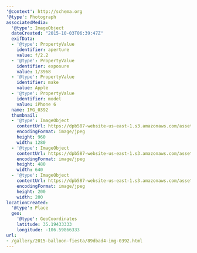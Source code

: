 ```yaml
---
'@context': http://schema.org
'@type': Photograph
associatedMedia:
  '@type': ImageObject
  dateCreated: "2015-10-03T06:39:47Z"
  exifData:
  - '@type': PropertyValue
    identifier: aperture
    value: f/2.2
  - '@type': PropertyValue
    identifier: exposure
    value: 1/3968
  - '@type': PropertyValue
    identifier: make
    value: Apple
  - '@type': PropertyValue
    identifier: model
    value: iPhone 6
  name: IMG_0392
  thumbnail:
  - '@type': ImageObject
    contentUrl: https://dpb587-website-us-east-1.s3.amazonaws.com/asset/gallery/2015-balloon-fiesta/89dbad4-img-0392~1280.jpg
    encodingFormat: image/jpeg
    height: 960
    width: 1280
  - '@type': ImageObject
    contentUrl: https://dpb587-website-us-east-1.s3.amazonaws.com/asset/gallery/2015-balloon-fiesta/89dbad4-img-0392~640w.jpg
    encodingFormat: image/jpeg
    height: 480
    width: 640
  - '@type': ImageObject
    contentUrl: https://dpb587-website-us-east-1.s3.amazonaws.com/asset/gallery/2015-balloon-fiesta/89dbad4-img-0392~200x200.jpg
    encodingFormat: image/jpeg
    height: 200
    width: 200
locationCreated:
  '@type': Place
  geo:
    '@type': GeoCoordinates
    latitude: 35.19433333
    longitude: -106.59866333
url:
- /gallery/2015-balloon-fiesta/89dbad4-img-0392.html
---
```

